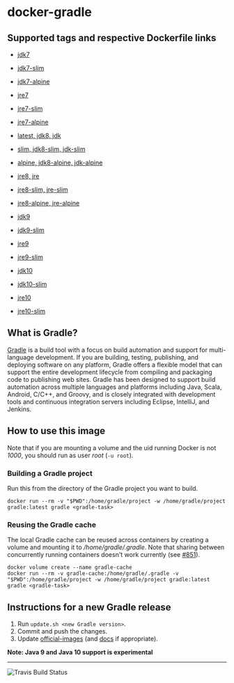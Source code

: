 # docker-gradle

## Supported tags and respective Dockerfile links

* [jdk7](https://github.com/keeganwitt/docker-gradle/blob/master/jdk7/Dockerfile)
* [jdk7-slim](https://github.com/keeganwitt/docker-gradle/blob/master/jdk7-slim/Dockerfile)
* [jdk7-alpine](https://github.com/keeganwitt/docker-gradle/blob/master/jdk7-alpine/Dockerfile)

* [jre7](https://github.com/keeganwitt/docker-gradle/blob/master/jre7/Dockerfile)
* [jre7-slim](https://github.com/keeganwitt/docker-gradle/blob/master/jre7-slim/Dockerfile)
* [jre7-alpine](https://github.com/keeganwitt/docker-gradle/blob/master/jre7-alpine/Dockerfile)

* [latest, jdk8, jdk](https://github.com/keeganwitt/docker-gradle/blob/master/jdk8/Dockerfile)
* [slim, jdk8-slim, jdk-slim](https://github.com/keeganwitt/docker-gradle/blob/master/jdk8-slim/Dockerfile)
* [alpine, jdk8-alpine, jdk-alpine](https://github.com/keeganwitt/docker-gradle/blob/master/jdk8-alpine/Dockerfile)

* [jre8, jre](https://github.com/keeganwitt/docker-gradle/blob/master/jre8/Dockerfile)
* [jre8-slim, jre-slim](https://github.com/keeganwitt/docker-gradle/blob/master/jre8-slim/Dockerfile)
* [jre8-alpine, jre-alpine](https://github.com/keeganwitt/docker-gradle/blob/master/jre8-alpine/Dockerfile)

* [jdk9](https://github.com/keeganwitt/docker-gradle/blob/master/jdk9/Dockerfile)
* [jdk9-slim](https://github.com/keeganwitt/docker-gradle/blob/master/jdk9-slim/Dockerfile)

* [jre9](https://github.com/keeganwitt/docker-gradle/blob/master/jre9/Dockerfile)
* [jre9-slim](https://github.com/keeganwitt/docker-gradle/blob/master/jre9-slim/Dockerfile)

* [jdk10](https://github.com/keeganwitt/docker-gradle/blob/master/jdk10/Dockerfile)
* [jdk10-slim](https://github.com/keeganwitt/docker-gradle/blob/master/jdk10-slim/Dockerfile)

* [jre10](https://github.com/keeganwitt/docker-gradle/blob/master/jre10/Dockerfile)
* [jre10-slim](https://github.com/keeganwitt/docker-gradle/blob/master/jre10-slim/Dockerfile)

## What is Gradle?

[Gradle](https://gradle.org/) is a build tool with a focus on build automation and support for multi-language development. If you are building, testing, publishing, and deploying software on any platform, Gradle offers a flexible model that can support the entire development lifecycle from compiling and packaging code to publishing web sites. Gradle has been designed to support build automation across multiple languages and platforms including Java, Scala, Android, C/C++, and Groovy, and is closely integrated with development tools and continuous integration servers including Eclipse, IntelliJ, and Jenkins.

## How to use this image

Note that if you are mounting a volume and the uid running Docker is not _1000_, you should run as user _root_ (`-u root`).

### Building a Gradle project

Run this from the directory of the Gradle project you want to build.

`docker run --rm -v "$PWD":/home/gradle/project -w /home/gradle/project gradle:latest gradle <gradle-task>`

### Reusing the Gradle cache

The local Gradle cache can be reused across containers by creating a volume and mounting it to _/home/gradle/.gradle_.
Note that sharing between concurrently running containers doesn't work currently
(see [#851](https://github.com/gradle/gradle/issues/851)).

```
docker volume create --name gradle-cache
docker run --rm -v gradle-cache:/home/gradle/.gradle -v "$PWD":/home/gradle/project -w /home/gradle/project gradle:latest gradle <gradle-task>
```

## Instructions for a new Gradle release

1. Run `update.sh <new Gradle version>`.
1. Commit and push the changes.
1. Update [official-images](https://github.com/docker-library/official-images) (and [docs](https://github.com/docker-library/docs) if appropriate).

**Note: Java 9 and Java 10 support is experimental**

---
![Travis Build Status](https://travis-ci.org/keeganwitt/docker-gradle.svg?branch=master)

